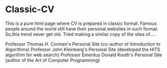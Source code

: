 # Classic-CV
This is a pure html page where CV is prepared in classic format.
Famous people around the world still have their personal websites in such format. So,this trend never get old.
Tried making a similar copy of the sites of....

Professor Thomas H. Cormen's Personal Site (co-author of Introduction to Algorithms)
Professor John Kleinberg's Personal Site (developed the HITS algorithm for web search)
Professor Emeritus Donald Knuth's Personal Site (author of the Art of Computer Programming)
